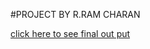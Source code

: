 #PROJECT BY R.RAM CHARAN


[click here to see final out put](https://ramcharan208.github.io/project-30-TOWER-SIEGE-2/)
